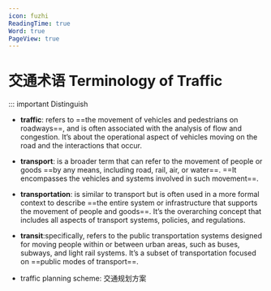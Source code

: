 ```yaml
---
icon: fuzhi
ReadingTime: true
Word: true
PageView: true
---
```


# 交通术语 Terminology of Traffic
::: important Distinguish

- **traffic**: refers to ==the movement of vehicles and pedestrians on roadways==, and is often associated with the analysis of flow and congestion. It’s about the operational aspect of vehicles moving on the road and the interactions that occur.

- **transport**: is a broader term that can refer to the movement of people or goods ==by any means, including road, rail, air, or water==. ==It encompasses the vehicles and systems involved in such movement==.

- **transportation**: is similar to transport but is often used in a more formal context to describe ==the entire system or infrastructure that supports the movement of people and goods==. It’s the overarching concept that includes all aspects of transport systems, policies, and regulations.

- **transit**:specifically, refers to the public transportation systems designed for moving people within or between urban areas, such as buses, subways, and light rail systems. It’s a subset of transportation focused on ==public modes of transport==.

- traffic planning scheme: 交通规划方案
